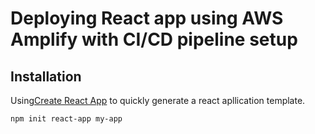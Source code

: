 # Deploying React app using AWS Amplify with CI/CD pipeline setup
## Installation

Using[Create React App](https://github.com/facebook/create-react-app) to quickly generate a react apllication template.
```bash
npm init react-app my-app
```

  

  
